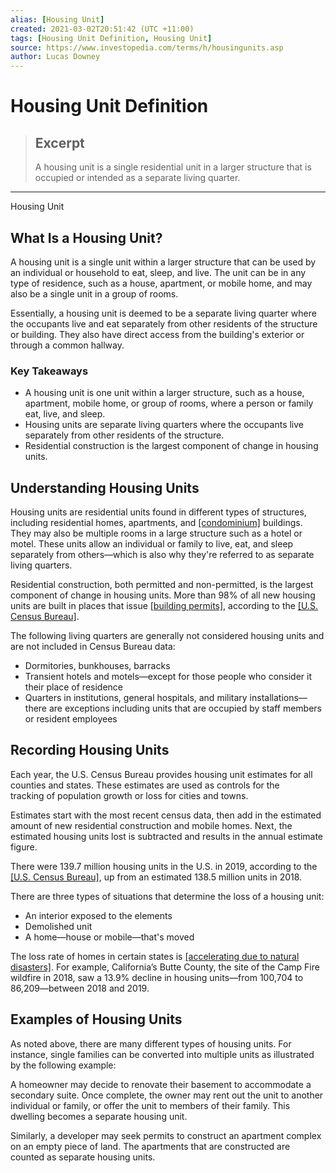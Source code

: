 ```yaml
---
alias: [Housing Unit]
created: 2021-03-02T20:51:42 (UTC +11:00)
tags: [Housing Unit Definition, Housing Unit]
source: https://www.investopedia.com/terms/h/housingunits.asp
author: Lucas Downey
---
```


# Housing Unit Definition

> ## Excerpt
> A housing unit is a single residential unit in a larger structure that is occupied or intended as a separate living quarter.

---

Housing Unit
## What Is a Housing Unit?

A housing unit is a single unit within a larger structure that can be used by an individual or household to eat, sleep, and live. The unit can be in any type of residence, such as a house, apartment, or mobile home, and may also be a single unit in a group of rooms.

Essentially, a housing unit is deemed to be a separate living quarter where the occupants live and eat separately from other residents of the structure or building. They also have direct access from the building's exterior or through a common hallway.

### Key Takeaways

-   A housing unit is one unit within a larger structure, such as a house, apartment, mobile home, or group of rooms, where a person or family eat, live, and sleep.
-   Housing units are separate living quarters where the occupants live separately from other residents of the structure.
-   Residential construction is the largest component of change in housing units.

## Understanding Housing Units

Housing units are residential units found in different types of structures, including residential homes, apartments, and [[condominium]](https://www.investopedia.com/terms/c/condominium.asp) buildings. They may also be multiple rooms in a large structure such as a hotel or motel. These units allow an individual or family to live, eat, and sleep separately from others—which is also why they're referred to as separate living quarters.

Residential construction, both permitted and non-permitted, is the largest component of change in housing units. More than 98% of all new housing units are built in places that issue [[building permits]](https://www.investopedia.com/terms/b/building-permits.asp), according to the [[U.S. Census Bureau]](https://www.investopedia.com/terms/b/bureauofcensus.asp).

The following living quarters are generally not considered housing units and are not included in Census Bureau data:

-   Dormitories, bunkhouses, barracks
-   Transient hotels and motels—except for those people who consider it their place of residence
-   Quarters in institutions, general hospitals, and military installations—there are exceptions including units that are occupied by staff members or resident employees

## Recording Housing Units

Each year, the U.S. Census Bureau provides housing unit estimates for all counties and states. These estimates are used as controls for the tracking of population growth or loss for cities and towns.

Estimates start with the most recent census data, then add in the estimated amount of new residential construction and mobile homes. Next, the estimated housing units lost is subtracted and results in the annual estimate figure.

There were 139.7 million housing units in the U.S. in 2019, according to the [[U.S. Census Bureau]](https://www.census.gov/quickfacts/fact/table/US/VET605219), up from an estimated 138.5 million units in 2018.

There are three types of situations that determine the loss of a housing unit:

-   An interior exposed to the elements
-   Demolished unit
-   A home—house or mobile—that's moved

The loss rate of homes in certain states is [[accelerating due to natural disasters]](https://www.census.gov/library/stories/2020/05/how-disasters-affect-the-nations-housing.html). For example, California’s Butte County, the site of the Camp Fire wildfire in 2018, saw a 13.9% decline in housing units—from 100,704 to 86,209—between 2018 and 2019.

## Examples of Housing Units

As noted above, there are many different types of housing units. For instance, single families can be converted into multiple units as illustrated by the following example:

A homeowner may decide to renovate their basement to accommodate a secondary suite. Once complete, the owner may rent out the unit to another individual or family, or offer the unit to members of their family. This dwelling becomes a separate housing unit.

Similarly, a developer may seek permits to construct an apartment complex on an empty piece of land. The apartments that are constructed are counted as separate housing units.
